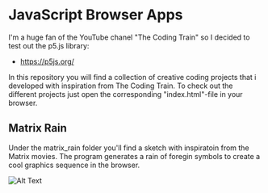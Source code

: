 # JavaScript Browser Apps
I'm a huge fan of the YouTube chanel "The Coding Train" so I decided to test out the p5.js library: 

- https://p5js.org/

In this repository you will find a collection of creative coding projects that i developed with inspiration from The Coding Train. To check out the different projects just open the corresponding "index.html"-file in your browser. 

## Matrix Rain
Under the matrix_rain folder you'll find a sketch with inspiratoin from the Matrix movies. The program generates a rain of foregin symbols to create a cool graphics sequence in the browser.  

![Alt Text](assets/matrix.gif)

